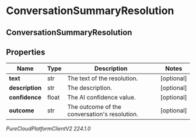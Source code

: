 # ConversationSummaryResolution

## ConversationSummaryResolution

## Properties

|Name | Type | Description | Notes|
|------------ | ------------- | ------------- | -------------|
| **text** | str | The text of the resolution. | [optional] |
| **description** | str | The description. | [optional] |
| **confidence** | float | The AI confidence value. | [optional] |
| **outcome** | str | The outcome of the conversation&#39;s resolution. | [optional] |



_PureCloudPlatformClientV2 224.1.0_
